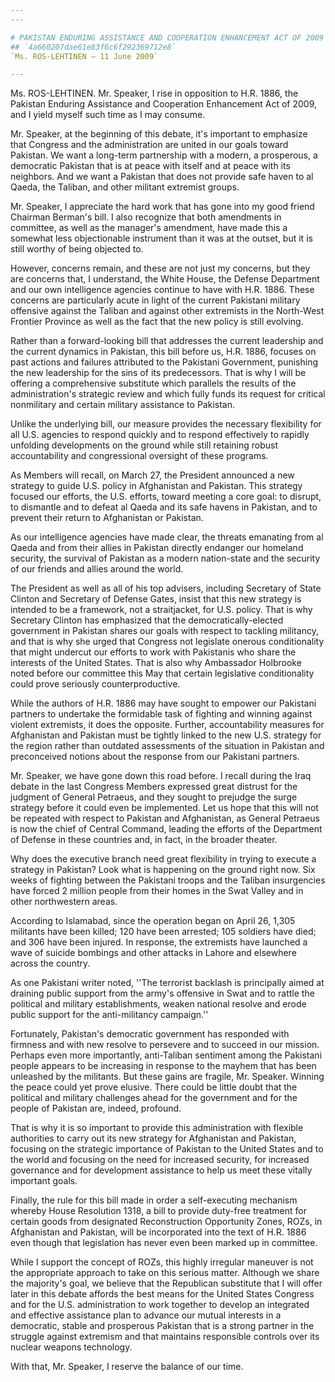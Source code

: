 ```yaml
---
---

# PAKISTAN ENDURING ASSISTANCE AND COOPERATION ENHANCEMENT ACT OF 2009
## `4a660207dae61e83f6c6f292369712e8`
`Ms. ROS-LEHTINEN — 11 June 2009`

---
```



Ms. ROS-LEHTINEN. Mr. Speaker, I rise in opposition to H.R. 1886, the 
Pakistan Enduring Assistance and Cooperation Enhancement Act of 2009, 
and I yield myself such time as I may consume.

Mr. Speaker, at the beginning of this debate, it's important to 
emphasize that Congress and the administration are united in our goals 
toward Pakistan. We want a long-term partnership with a modern, a 
prosperous, a democratic Pakistan that is at peace with itself and at 
peace with its neighbors. And we want a Pakistan that does not provide 
safe haven to al Qaeda, the Taliban, and other militant extremist 
groups.



Mr. Speaker, I appreciate the hard work that has gone into my good 
friend Chairman Berman's bill. I also recognize that both amendments in 
committee, as well as the manager's amendment, have made this a 
somewhat less objectionable instrument than it was at the outset, but 
it is still worthy of being objected to.

However, concerns remain, and these are not just my concerns, but 
they are concerns that, I understand, the White House, the Defense 
Department and our own intelligence agencies continue to have with H.R. 
1886. These concerns are particularly acute in light of the current 
Pakistani military offensive against the Taliban and against other 
extremists in the North-West Frontier Province as well as the fact that 
the new policy is still evolving.

Rather than a forward-looking bill that addresses the current 
leadership and the current dynamics in Pakistan, this bill before us, 
H.R. 1886, focuses on past actions and failures attributed to the 
Pakistani Government, punishing the new leadership for the sins of its 
predecessors. That is why I will be offering a comprehensive substitute 
which parallels the results of the administration's strategic review 
and which fully funds its request for critical nonmilitary and certain 
military assistance to Pakistan.

Unlike the underlying bill, our measure provides the necessary 
flexibility for all U.S. agencies to respond quickly and to respond 
effectively to rapidly unfolding developments on the ground while still 
retaining robust accountability and congressional oversight of these 
programs.

As Members will recall, on March 27, the President announced a new 
strategy to guide U.S. policy in Afghanistan and Pakistan. This 
strategy focused our efforts, the U.S. efforts, toward meeting a core 
goal: to disrupt, to dismantle and to defeat al Qaeda and its safe 
havens in Pakistan, and to prevent their return to Afghanistan or 
Pakistan.

As our intelligence agencies have made clear, the threats emanating 
from al Qaeda and from their allies in Pakistan directly endanger our 
homeland security, the survival of Pakistan as a modern nation-state 
and the security of our friends and allies around the world.

The President as well as all of his top advisers, including Secretary 
of State Clinton and Secretary of Defense Gates, insist that this new 
strategy is intended to be a framework, not a straitjacket, for U.S. 
policy. That is why Secretary Clinton has emphasized that the 
democratically-elected government in Pakistan shares our goals with 
respect to tackling militancy, and that is why she urged that Congress 
not legislate onerous conditionality that might undercut our efforts to 
work with Pakistanis who share the interests of the United States. That 
is also why Ambassador Holbrooke noted before our committee this May 
that certain legislative conditionality could prove seriously 
counterproductive.

While the authors of H.R. 1886 may have sought to empower our 
Pakistani partners to undertake the formidable task of fighting and 
winning against violent extremists, it does the opposite. Further, 
accountability measures for Afghanistan and Pakistan must be tightly 
linked to the new U.S. strategy for the region rather than outdated 
assessments of the situation in Pakistan and preconceived notions about 
the response from our Pakistani partners.

Mr. Speaker, we have gone down this road before. I recall during the 
Iraq debate in the last Congress Members expressed great distrust for 
the judgment of General Petraeus, and they sought to prejudge the surge 
strategy before it could even be implemented. Let us hope that this 
will not be repeated with respect to Pakistan and Afghanistan, as 
General Petraeus is now the chief of Central Command, leading the 
efforts of the Department of Defense in these countries and, in fact, 
in the broader theater.

Why does the executive branch need great flexibility in trying to 
execute a strategy in Pakistan? Look what is happening on the ground 
right now. Six weeks of fighting between the Pakistani troops and the 
Taliban insurgencies have forced 2 million people from their homes in 
the Swat Valley and in other northwestern areas.



According to Islamabad, since the operation began on April 26, 1,305 
militants have been killed; 120 have been arrested; 105 soldiers have 
died; and 306 have been injured. In response, the extremists have 
launched a wave of suicide bombings and other attacks in Lahore and 
elsewhere across the country.

As one Pakistani writer noted, ''The terrorist backlash is 
principally aimed at draining public support from the army's offensive 
in Swat and to rattle the political and military establishments, weaken 
national resolve and erode public support for the anti-militancy 
campaign.''

Fortunately, Pakistan's democratic government has responded with 
firmness and with new resolve to persevere and to succeed in our 
mission. Perhaps even more importantly, anti-Taliban sentiment among 
the Pakistani people appears to be increasing in response to the mayhem 
that has been unleashed by the militants. But these gains are fragile, 
Mr. Speaker. Winning the peace could yet prove elusive. There could be 
little doubt that the political and military challenges ahead for the 
government and for the people of Pakistan are, indeed, profound.

That is why it is so important to provide this administration with 
flexible authorities to carry out its new strategy for Afghanistan and 
Pakistan, focusing on the strategic importance of Pakistan to the 
United States and to the world and focusing on the need for increased 
security, for increased governance and for development assistance to 
help us meet these vitally important goals.

Finally, the rule for this bill made in order a self-executing 
mechanism whereby House Resolution 1318, a bill to provide duty-free 
treatment for certain goods from designated Reconstruction Opportunity 
Zones, ROZs, in Afghanistan and Pakistan, will be incorporated into the 
text of H.R. 1886 even though that legislation has never even been 
marked up in committee.

While I support the concept of ROZs, this highly irregular maneuver 
is not the appropriate approach to take on this serious matter. 
Although we share the majority's goal, we believe that the Republican 
substitute that I will offer later in this debate affords the best 
means for the United States Congress and for the U.S. administration to 
work together to develop an integrated and effective assistance plan to 
advance our mutual interests in a democratic, stable and prosperous 
Pakistan that is a strong partner in the struggle against extremism and 
that maintains responsible controls over its nuclear weapons 
technology.

With that, Mr. Speaker, I reserve the balance of our time.
